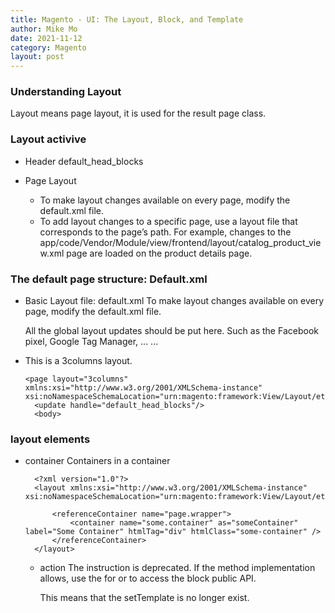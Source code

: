 ```yaml
---
title: Magento - UI: The Layout, Block, and Template
author: Mike Mo
date: 2021-11-12
category: Magento
layout: post
---
```


### Understanding Layout
Layout means page layout, it is used for the result page class.

### Layout activive 
- Header
  default_head_blocks

- Page Layout
  -   To make layout changes available on every page, modify the default.xml file.
  - To add layout changes to a specific page, use a layout file that corresponds to the page’s path. For example, changes to the app/code/Vendor/Module/view/frontend/layout/catalog_product_view.xml page are loaded on the product details page.

### The default page structure: Default.xml
- Basic Layout file: default.xml
  To make layout changes available on every page, modify the default.xml file.
  
  All the global layout updates should be put here. Such as the Facebook pixel, Google Tag Manager, ... ...

- This is a 3columns layout.
  ```
  <page layout="3columns" xmlns:xsi="http://www.w3.org/2001/XMLSchema-instance" xsi:noNamespaceSchemaLocation="urn:magento:framework:View/Layout/etc/page_configuration.xsd">
    <update handle="default_head_blocks"/>
    <body>
  ```

### layout elements
- container
  Containers in a container
  ```
    <?xml version="1.0"?>
    <layout xmlns:xsi="http://www.w3.org/2001/XMLSchema-instance" xsi:noNamespaceSchemaLocation="urn:magento:framework:View/Layout/etc/page_layout.xsd">

        <referenceContainer name="page.wrapper">
            <container name="some.container" as="someContainer" label="Some Container" htmlTag="div" htmlClass="some-container" />
        </referenceContainer>
    </layout>

  ```
  - action
    The <action> instruction is deprecated. If the method implementation allows, use the <argument> for <block> or <referenceBlock> to access the block public API.

    This means that the setTemplate is no longer exist.
